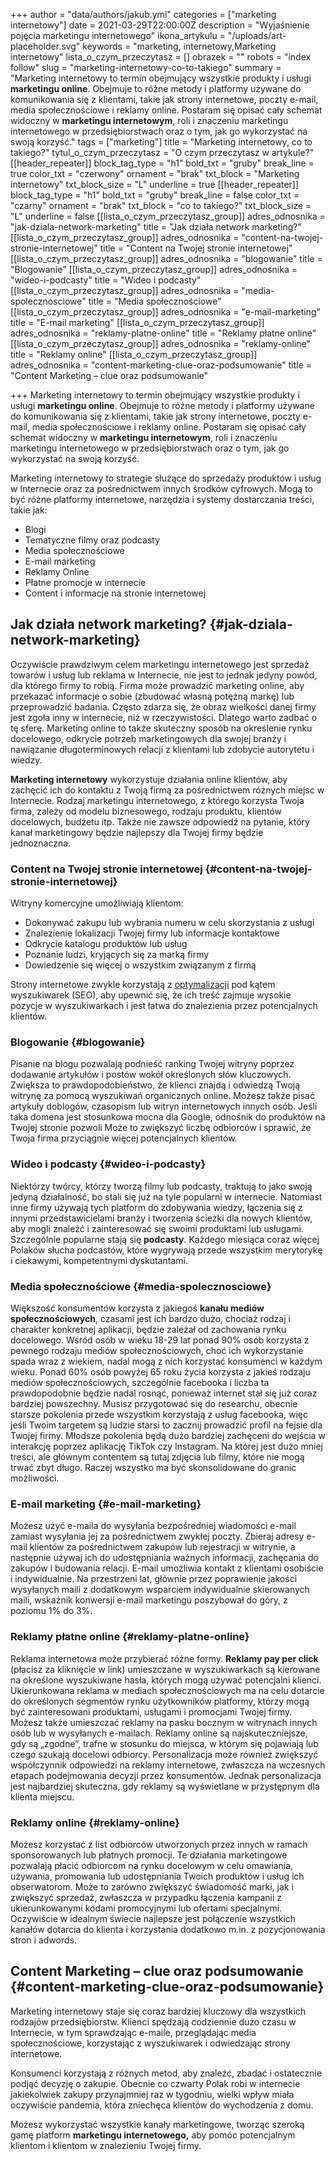 +++
author = "data/authors/jakub.yml"
categories = ["marketing internetowy"]
date = 2021-03-29T22:00:00Z
description = "Wyjaśnienie pojęcia marketingu internetowego"
ikona_artykulu = "/uploads/art-placeholder.svg"
keywords = "marketing, internetowy,Marketing internetowy"
lista_o_czym_przeczytasz = []
obrazek = ""
robots = "index follow"
slug = "marketing-internetowy-co-to-takiego"
summary = "Marketing internetowy to termin obejmujący wszystkie produkty i usługi <strong>marketingu online</strong>. Obejmuje to różne metody i platformy używane do komunikowania się z klientami, takie jak strony internetowe, poczty e-mail, media społecznościowe i reklamy online. Postaram się opisać cały schemat widoczny w <strong>marketingu internetowym</strong>, roli i znaczeniu marketingu internetowego w przedsiębiorstwach oraz o tym, jak go wykorzystać na swoją korzyść."
tags = ["marketing"]
title = "Marketing internetowy, co to takiego?"
tytul_o_czym_przeczytasz = "O czym przeczytasz w artykule?"
[[header_repeater]]
block_tag_type = "h1"
bold_txt = "gruby"
break_line = true
color_txt = "czerwony"
ornament = "brak"
txt_block = "Marketing internetowy"
txt_block_size = "L"
underline = true
[[header_repeater]]
block_tag_type = "h1"
bold_txt = "gruby"
break_line = false
color_txt = "czarny"
ornament = "brak"
txt_block = "co to takiego?"
txt_block_size = "L"
underline = false
[[lista_o_czym_przeczytasz_group]]
adres_odnosnika = "jak-dziala-network-marketing"
title = "Jak działa network marketing?"
[[lista_o_czym_przeczytasz_group]]
adres_odnosnika = "content-na-twojej-stronie-internetowej"
title = "Content na Twojej stronie internetowej"
[[lista_o_czym_przeczytasz_group]]
adres_odnosnika = "blogowanie"
title = "Blogowanie"
[[lista_o_czym_przeczytasz_group]]
adres_odnosnika = "wideo-i-podcasty"
title = "Wideo i podcasty"
[[lista_o_czym_przeczytasz_group]]
adres_odnosnika = "media-spolecznosciowe"
title = "Media społecznościowe"
[[lista_o_czym_przeczytasz_group]]
adres_odnosnika = "e-mail-marketing"
title = "E-mail marketing"
[[lista_o_czym_przeczytasz_group]]
adres_odnosnika = "reklamy-platne-online"
title = "Reklamy płatne online"
[[lista_o_czym_przeczytasz_group]]
adres_odnosnika = "reklamy-online"
title = "Reklamy online"
[[lista_o_czym_przeczytasz_group]]
adres_odnosnika = "content-marketing-clue-oraz-podsumowanie"
title = "Content Marketing – clue oraz podsumowanie"

+++
Marketing internetowy to termin obejmujący wszystkie produkty i usługi **marketingu online**. Obejmuje to różne metody i platformy używane do komunikowania się z klientami, takie jak strony internetowe, poczty e-mail, media społecznościowe i reklamy online. Postaram się opisać cały schemat widoczny w **marketingu internetowym**, roli i znaczeniu marketingu internetowego w przedsiębiorstwach oraz o tym, jak go wykorzystać na swoją korzyść.

Marketing internetowy to strategie służące do sprzedaży produktów i usług w Internecie oraz za pośrednictwem innych środków cyfrowych. Mogą to być różne platformy internetowe, narzędzia i systemy dostarczania treści, takie jak:

* Blogi
* Tematyczne filmy oraz podcasty
* Media społecznościowe
* E-mail marketing
* Reklamy Online
* Płatne promocje w internecie
* Content i informacje na stronie internetowej

## Jak działa network marketing? {#jak-dziala-network-marketing}

Oczywiście prawdziwym celem marketingu internetowego jest sprzedaż towarów i usług lub reklama w Internecie, nie jest to jednak jedyny powód, dla którego firmy to robią. Firma może prowadzić marketing online, aby przekazać informacje o sobie (zbudować własną potężną markę) lub przeprowadzić badania. Często zdarza się, że obraz wielkości danej firmy jest zgoła inny w internecie, niż w rzeczywistości. Dlatego warto zadbać o tę sferę. Marketing online to także skuteczny sposób na określenie rynku docelowego, odkrycie potrzeb marketingowych dla swojej branży i nawiązanie długoterminowych relacji z klientami lub zdobycie autorytetu i wiedzy.

**Marketing internetowy** wykorzystuje działania online klientów, aby zachęcić ich do kontaktu z Twoją firmą za pośrednictwem różnych miejsc w Internecie. Rodzaj marketingu internetowego, z którego korzysta Twoja firma, zależy od modelu biznesowego, rodzaju produktu, klientów docelowych, budżetu itp. Także nie zawsze odpowiedź na pytanie, który kanał marketingowy będzie najlepszy dla Twojej firmy będzie jednoznaczna.

### Content na Twojej stronie internetowej {#content-na-twojej-stronie-internetowej}

Witryny komercyjne umożliwiają klientom:

* Dokonywać zakupu lub wybrania numeru w celu skorzystania z usługi
* Znalezienie lokalizacji Twojej firmy lub informacje kontaktowe
* Odkrycie katalogu produktów lub usług
* Poznanie ludzi, kryjących się za marką firmy
* Dowiedzenie się więcej o wszystkim związanym z firmą

Strony internetowe zwykle korzystają z [optymalizacji](/optymalizacja-seo/) pod kątem wyszukiwarek (SEO), aby upewnić się, że ich treść zajmuje wysokie pozycje w wyszukiwarkach i jest łatwa do znalezienia przez potencjalnych klientów.

### Blogowanie {#blogowanie}

Pisanie na blogu pozwalają podnieść ranking Twojej witryny poprzez dodawanie artykułów i postów wokół określonych słów kluczowych. Zwiększa to prawdopodobieństwo, że klienci znajdą i odwiedzą Twoją witrynę za pomocą wyszukiwań organicznych online. Możesz także pisać artykuły do ​​blogów, czasopism lub witryn internetowych innych osób. Jeśli taka domena jest stosunkowa mocna dla Google, odnośnik do produktów na Twojej stronie pozwoli Może to zwiększyć liczbę odbiorców i sprawić, że Twoja firma przyciągnie więcej potencjalnych klientów.

### Wideo i podcasty {#wideo-i-podcasty}

Niektórzy twórcy, którzy tworzą filmy lub podcasty, traktują to jako swoją jedyną działalność, bo stali się już na tyle popularni w internecie. Natomiast inne firmy używają tych platform do zdobywania wiedzy, łączenia się z innymi przedstawicielami branży i tworzenia ścieżki dla nowych klientów, aby mogli znaleźć i zainteresować się swoimi produktami lub usługami. Szczególnie popularne stają się **podcasty**. Każdego miesiąca coraz więcej Polaków słucha podcastów, które wygrywają przede wszystkim merytorykę i ciekawymi, kompetentnymi dyskutantami.

### Media społecznościowe {#media-spolecznosciowe}

Większość konsumentów korzysta z jakiegoś **kanału mediów społecznościowych**, czasami jest ich bardzo dużo, chociaż rodzaj i charakter konkretnej aplikacji, będzie zależał od zachowania rynku docelowego. Wśród osób w wieku 18-29 lat ponad 90% osób korzysta z pewnego rodzaju mediów społecznościowych, choć ich wykorzystanie spada wraz z wiekiem, nadal mogą z nich korzystać konsumenci w każdym wieku. Ponad 60% osób powyżej 65 roku życia korzysta z jakieś rodzaju mediów społecznościowych, szczególnie facebooka i liczba ta prawdopodobnie będzie nadal rosnąć, ponieważ internet stał się już coraz bardziej powszechny. Musisz przygotować się do researchu, obecnie starsze pokolenia przede wszystkim korzystają z usług facebooka, więc jeśli Twoim targetem są ludzie starsi to zacznij prowadzić profil na fejsie dla Twojej firmy. Młodsze pokolenia będą dużo bardziej zachęceni do wejścia w interakcję poprzez aplikację TikTok czy Instagram. Na której jest dużo mniej treści, ale głównym contentem są tutaj zdjęcia lub filmy, które nie mogą trwać zbyt długo. Raczej wszystko ma być skonsolidowane do granic możliwości.

### E-mail marketing {#e-mail-marketing}

Możesz użyć e-maila do wysyłania bezpośredniej wiadomości e-mail zamiast wysyłania jej za pośrednictwem zwykłej poczty. Zbieraj adresy e-mail klientów za pośrednictwem zakupów lub rejestracji w witrynie, a następnie używaj ich do udostępniania ważnych informacji, zachęcania do zakupów i budowania relacji. E-mail umożliwia kontakt z klientami osobiście i indywidualnie. Na przestrzeni lat, głównie przez poprawienie jakości wysyłanych maili z dodatkowym wsparciem indywidualnie skierowanych maili, wskaźnik konwersji e-mail marketingu poszybował do góry, z poziomu 1% do 3%.

### Reklamy płatne online {#reklamy-platne-online}

Reklama internetowa może przybierać różne formy. **Reklamy pay per click** (płacisz za kliknięcie w link) umieszczane w wyszukiwarkach są kierowane na określone wyszukiwane hasła, których mogą używać potencjalni klienci. Ukierunkowana reklama w mediach społecznościowych ma na celu dotarcie do określonych segmentów rynku użytkowników platformy, którzy mogą być zainteresowani produktami, usługami i promocjami Twojej firmy. Możesz także umieszczać reklamy na pasku bocznym w witrynach innych osób lub w wysyłanych e-mailach. Reklamy online są najskuteczniejsze, gdy są „zgodne”, trafne w stosunku do miejsca, w którym się pojawiają lub czego szukają docelowi odbiorcy. Personalizacja może również zwiększyć współczynnik odpowiedzi na reklamy internetowe, zwłaszcza na wczesnych etapach podejmowania decyzji przez konsumentów. Jednak personalizacja jest najbardziej skuteczna, gdy reklamy są wyświetlane w przystępnym dla klienta miejscu.

### Reklamy online {#reklamy-online}

Możesz korzystać z list odbiorców utworzonych przez innych w ramach sponsorowanych lub płatnych promocji. Te działania marketingowe pozwalają płacić odbiorcom na rynku docelowym w celu omawiania, używania, promowania lub udostępniania Twoich produktów i usług ich obserwatorom. Może to zarówno zwiększyć świadomość marki, jak i zwiększyć sprzedaż, zwłaszcza w przypadku łączenia kampanii z ukierunkowanymi kodami promocyjnymi lub ofertami specjalnymi. Oczywiście w idealnym świecie najlepsze jest połączenie wszystkich kanałów dotarcia do klienta i korzystania dodatkowo m.in. z pozycjonowania stron i adwords.

## Content Marketing – clue oraz podsumowanie {#content-marketing-clue-oraz-podsumowanie}

Marketing internetowy staje się coraz bardziej kluczowy dla wszystkich rodzajów przedsiębiorstw. Klienci spędzają codziennie dużo czasu w Internecie, w tym sprawdzając e-maile, przeglądając media społecznościowe, korzystając z wyszukiwarek i odwiedzając strony internetowe.

Konsumenci korzystają z różnych metod, aby znaleźć, zbadać i ostatecznie podjąć decyzję o zakupie. Obecnie co czwarty Polak robi w internecie jakiekolwiek zakupy przynajmniej raz w tygodniu, wielki wpływ miała oczywiście pandemia, która zniechęca klientów do wychodzenia z domu.

Możesz wykorzystać wszystkie kanały marketingowe, tworząc szeroką gamę platform **marketingu internetowego,** aby pomóc potencjalnym klientom i klientom w znalezieniu Twojej firmy.